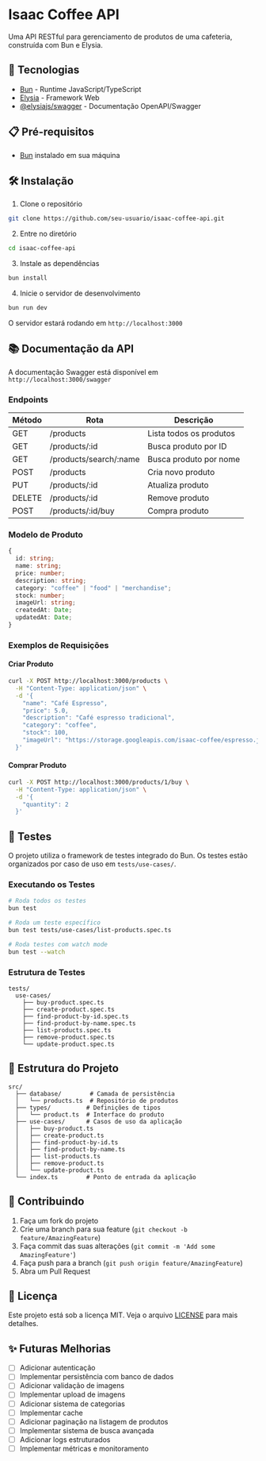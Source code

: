 # Isaac Coffee API

Uma API RESTful para gerenciamento de produtos de uma cafeteria, construída com Bun e Elysia.

## 🚀 Tecnologias

- [Bun](https://bun.sh) - Runtime JavaScript/TypeScript
- [Elysia](https://elysiajs.com) - Framework Web
- [@elysiajs/swagger](https://elysiajs.com/plugins/swagger.html) - Documentação OpenAPI/Swagger

## 📋 Pré-requisitos

- [Bun](https://bun.sh) instalado em sua máquina

## 🛠️ Instalação

1. Clone o repositório

```bash
git clone https://github.com/seu-usuario/isaac-coffee-api.git
```

2. Entre no diretório

```bash
cd isaac-coffee-api
```

3. Instale as dependências

```bash
bun install
```

4. Inicie o servidor de desenvolvimento

```bash
bun run dev
```

O servidor estará rodando em `http://localhost:3000`

## 📚 Documentação da API

A documentação Swagger está disponível em `http://localhost:3000/swagger`

### Endpoints

| Método | Rota                   | Descrição               |
| ------ | ---------------------- | ----------------------- |
| GET    | /products              | Lista todos os produtos |
| GET    | /products/:id          | Busca produto por ID    |
| GET    | /products/search/:name | Busca produto por nome  |
| POST   | /products              | Cria novo produto       |
| PUT    | /products/:id          | Atualiza produto        |
| DELETE | /products/:id          | Remove produto          |
| POST   | /products/:id/buy      | Compra produto          |

### Modelo de Produto

```typescript
{
  id: string;
  name: string;
  price: number;
  description: string;
  category: "coffee" | "food" | "merchandise";
  stock: number;
  imageUrl: string;
  createdAt: Date;
  updatedAt: Date;
}
```

### Exemplos de Requisições

#### Criar Produto

```bash
curl -X POST http://localhost:3000/products \
  -H "Content-Type: application/json" \
  -d '{
    "name": "Café Espresso",
    "price": 5.0,
    "description": "Café espresso tradicional",
    "category": "coffee",
    "stock": 100,
    "imageUrl": "https://storage.googleapis.com/isaac-coffee/espresso.jpg"
  }'
```

#### Comprar Produto

```bash
curl -X POST http://localhost:3000/products/1/buy \
  -H "Content-Type: application/json" \
  -d '{
    "quantity": 2
  }'
```

## 🧪 Testes

O projeto utiliza o framework de testes integrado do Bun. Os testes estão organizados por caso de uso em `tests/use-cases/`.

### Executando os Testes

```bash
# Roda todos os testes
bun test

# Roda um teste específico
bun test tests/use-cases/list-products.spec.ts

# Roda testes com watch mode
bun test --watch
```

### Estrutura de Testes

```
tests/
  use-cases/
    ├── buy-product.spec.ts
    ├── create-product.spec.ts
    ├── find-product-by-id.spec.ts
    ├── find-product-by-name.spec.ts
    ├── list-products.spec.ts
    ├── remove-product.spec.ts
    └── update-product.spec.ts
```

## 📁 Estrutura do Projeto

```
src/
  ├── database/        # Camada de persistência
  │   └── products.ts  # Repositório de produtos
  ├── types/          # Definições de tipos
  │   └── product.ts  # Interface do produto
  ├── use-cases/      # Casos de uso da aplicação
  │   ├── buy-product.ts
  │   ├── create-product.ts
  │   ├── find-product-by-id.ts
  │   ├── find-product-by-name.ts
  │   ├── list-products.ts
  │   ├── remove-product.ts
  │   └── update-product.ts
  └── index.ts        # Ponto de entrada da aplicação
```

## 🤝 Contribuindo

1. Faça um fork do projeto
2. Crie uma branch para sua feature (`git checkout -b feature/AmazingFeature`)
3. Faça commit das suas alterações (`git commit -m 'Add some AmazingFeature'`)
4. Faça push para a branch (`git push origin feature/AmazingFeature`)
5. Abra um Pull Request

## 📄 Licença

Este projeto está sob a licença MIT. Veja o arquivo [LICENSE](LICENSE) para mais detalhes.

## ✨ Futuras Melhorias

- [ ] Adicionar autenticação
- [ ] Implementar persistência com banco de dados
- [ ] Adicionar validação de imagens
- [ ] Implementar upload de imagens
- [ ] Adicionar sistema de categorias
- [ ] Implementar cache
- [ ] Adicionar paginação na listagem de produtos
- [ ] Implementar sistema de busca avançada
- [ ] Adicionar logs estruturados
- [ ] Implementar métricas e monitoramento
